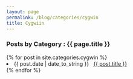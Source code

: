 ```yaml
---
layout: page
permalink: /blog/categories/cygwin
title: Cygwiin
---
```

 
<h3> Posts by Category : {{ page.title }} </h3>

<div class="card no-margin">
{% for post in site.categories.cygwin %}
 <li class="category-posts"><span>{{ post.date | date_to_string }}</span> &nbsp; <a class="no-br" href="{{ post.url }}">{{ post.title }}</a></li>
{% endfor %}
</div>
